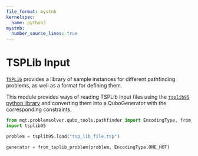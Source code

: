 ```yaml
---
file_format: mystnb
kernelspec:
  name: python3
mystnb:
  number_source_lines: true
---
```


# TSPLib Input

[`TSPLib`](http://comopt.ifi.uni-heidelberg.de/software/TSPLIB95/) provides a library of sample
instances for different pathfinding problems, as well as a format for defining them.

This module provides ways of reading TSPLib input files using the [`tsplib95` python library](https://tsplib95.readthedocs.io/en/stable/) and converting them into a QuboGenerator with
the corresponding constraints.

```python
from mqt.problemsolver.qubo_tools.pathfinder import EncodingType, from_tsplib_problem
import tsplib95

problem = tsplib95.load("tsp_lib_file.tsp")

generator = from_tsplib_problem(problem, EncodingType.ONE_HOT)
```

